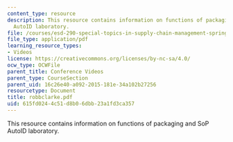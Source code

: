 ```yaml
---
content_type: resource
description: This resource contains information on functions of packaging and SoP
  AutoID laboratory.
file: /courses/esd-290-special-topics-in-supply-chain-management-spring-2005/615fd0244c51d8b06dbb23a1fd3ca357_robbclarke.pdf
file_type: application/pdf
learning_resource_types:
- Videos
license: https://creativecommons.org/licenses/by-nc-sa/4.0/
ocw_type: OCWFile
parent_title: Conference Videos
parent_type: CourseSection
parent_uid: 16c26e40-a092-2015-181e-34a102b27256
resourcetype: Document
title: robbclarke.pdf
uid: 615fd024-4c51-d8b0-6dbb-23a1fd3ca357
---
```

This resource contains information on functions of packaging and SoP AutoID laboratory.